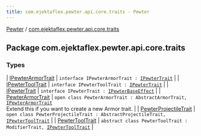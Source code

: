 ```yaml
---
title: com.ejektaflex.pewter.api.core.traits - Pewter
---
```


[Pewter](../index.html) / [com.ejektaflex.pewter.api.core.traits](./index.html)

## Package com.ejektaflex.pewter.api.core.traits

### Types

| [IPewterArmorTrait](-i-pewter-armor-trait.html) | `interface IPewterArmorTrait : `[`IPewterTrait`](-i-pewter-trait.html) |
| [IPewterToolTrait](-i-pewter-tool-trait.html) | `interface IPewterToolTrait : `[`IPewterTrait`](-i-pewter-trait.html) |
| [IPewterTrait](-i-pewter-trait.html) | `interface IPewterTrait : `[`IPewterBaseEffect`](../com.ejektaflex.pewter.api.core/-i-pewter-base-effect.html) |
| [PewterArmorTrait](-pewter-armor-trait/index.html) | `open class PewterArmorTrait : AbstractArmorTrait, `[`IPewterArmorTrait`](-i-pewter-armor-trait.html)<br>Extend this if you want to create a new Armor trait. |
| [PewterProjectileTrait](-pewter-projectile-trait/index.html) | `open class PewterProjectileTrait : AbstractProjectileTrait, `[`IPewterToolTrait`](-i-pewter-tool-trait.html) |
| [PewterToolTrait](-pewter-tool-trait/index.html) | `abstract class PewterToolTrait : ModifierTrait, `[`IPewterToolTrait`](-i-pewter-tool-trait.html) |

